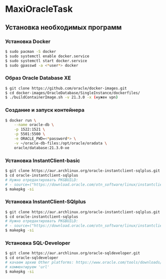 # MaxiOracleTask

## Установка необходимых программ

### Установка Docker

```sh
$ sudo pacman -S docker
$ sudo systemctl enable docker.service
$ sudo systemctl start docker.service
$ sudo gpasswd -a <*user*> docker
```

### Образ Oracle Database XE

```sh
$ git clone https://github.com/oracle/docker-images.git
$ cd docker-images/OracleDatabase/SingleInstance/dockerfiles/
$ ./buildContainerImage.sh -v 21.3.0 -x (нужен vpn)
```

### Создание и запуск контейнера

```sh
$ docker run \
    --name oracle-db \
    -p 1522:1521 \
    -p 5501:5500 \
    -e ORACLE_PWD=<*password*> \
    -v ~/oracle-db-files:/opt/oracle/oradata \
    oracle/database:21.3.0-xe
```

### Установка InstantClient-basic

```sh
$ git clone https://aur.archlinux.org/oracle-instantclient-sqlplus.git
$ cd oracle-instantclient-sqlplus
# Нужно отредактировать PKGBUILD:
# - source=("https://download.oracle.com/otn_software/linux/instantclient/217000/instantclient-basic-linux.x64-21.7.0.0.0dbru.zip")
$ makepkg -si
```

### Установка InstantClient-SQlplus

```sh
$ git clone https://aur.archlinux.org/oracle-instantclient-sqlplus.git
$ cd oracle-instantclient-sqlplus
# Нужно отредактировать PKGBUILD:
# - source=("https://download.oracle.com/otn_software/linux/instantclient/217000/instantclient-sqlplus-linux.x64-21.7.0.0.0dbru.zip")
$ makepkg -si
```

### Установка SQL-Developer

```sh
$ git clone https://aur.archlinux.org/oracle-sqldeveloper.git
$ cd oracle-sqldeveloper
# качаем архив Other platforms: https://www.oracle.com/tools/downloads/sqldev-downloads-22.2.html и сохраняем в склонированном репозитории (нужен vpn)
# комментируем 'url'
$ makepkg -si
```
